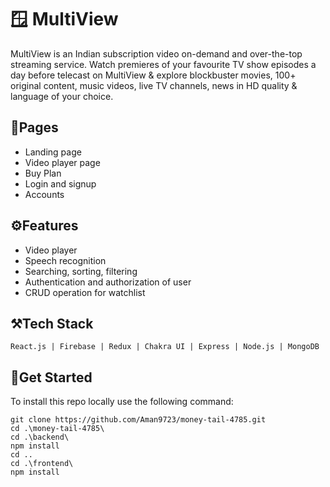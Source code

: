 # 🪟 MultiView
MultiView is an Indian subscription video on-demand and over-the-top streaming service. Watch premieres of your favourite TV show episodes a day before telecast on MultiView & explore blockbuster movies, 100+ original content, music videos, live TV channels, news in HD quality & language of your choice.

## 📄Pages
* Landing page
* Video player page
* Buy Plan
* Login and signup
* Accounts

## ⚙️Features
* Video player
* Speech recognition
* Searching, sorting, filtering
* Authentication and authorization of user
* CRUD operation for watchlist

## ⚒️Tech Stack
`React.js | Firebase | Redux | Chakra UI | Express | Node.js | MongoDB`

## 🚀Get Started
To install this repo locally use the following command:
```
git clone https://github.com/Aman9723/money-tail-4785.git
cd .\money-tail-4785\
cd .\backend\
npm install
cd ..
cd .\frontend\
npm install
```
